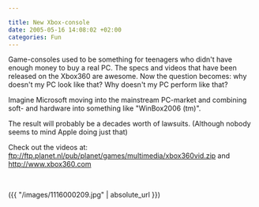 ```yaml
---

title: New Xbox-console
date: 2005-05-16 14:08:02 +02:00
categories: Fun
---
```

<P>Game-consoles used to be something for teenagers who didn't have enough money to buy a real PC. The specs and videos that have been released on the Xbox360 are awesome. Now the question becomes: why doesn't my PC look like that? Why doesn't my PC perform like that?</P>
<P>Imagine Microsoft moving into the mainstream PC-market and combining soft- and hardware into something like "WinBox2006 (tm)".</P>
<P>The result will probably be a decades worth of lawsuits. (Although nobody seems to mind Apple doing just that)</P>
<P>Check out the videos at: <A href="ftp://ftp.planet.nl/pub/planet/games/multimedia/xbox360vid.zip">ftp://ftp.planet.nl/pub/planet/games/multimedia/xbox360vid.zip</A> and <A href="http://www.xbox360.com">http://www.xbox360.com</A></P>
<P> </P>
({{ "/images/1116000209.jpg" | absolute_url }})